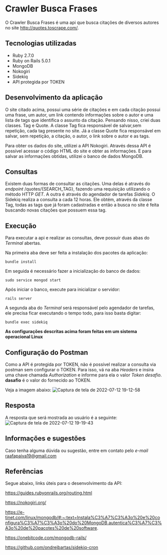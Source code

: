 # Crawler Busca Frases

O Crawler Busca Frases é uma api que busca citações de diversos autores no site http://quotes.toscrape.com/. 

## Tecnologias utilizadas
* Ruby 2.7.0
* Ruby on Rails 5.0.1
* MongoDB
* Nokogiri
* Sidekiq
* API protegida por TOKEN

## Desenvolvimento da aplicação
O site citado acima, possui uma série de citações e em cada citação possui uma frase, um autor, um link contendo informações sobre o autor e uma lista de tags que identifica o assunto da citação. Pensando nisso, criei duas classes. Tag e Quote. A classe Tag fica responsável de salvar,sem repetição, cada tag presente no site. Já a classe Quote fica responsável em salvar, sem repetição, a citação, o autor, o link sobre o autor e as tags.

Para obter os dados do site, utilizei a API Nokogiri. Através dessa API é possível acessar o código HTML do site e obter as informações. E para salvar as informações obtidas, utilizei o banco de dados MongoDB.

## Consultas
Existem duas formas de consultar as citações. Uma delas é através do *endpoint* /quotes/{SEARCH_TAG}, fazendo uma requisição utilizando o método HTTP *GET*.
A outra é através do agendador de tarefas *Sidekiq*. O Sidekiq realiza a consulta a cada 12 horas. Ele obtém, através da classe Tag, todas as tags que já foram cadastradas e então a busca no site é feita buscando novas citações que possuem essa tag.

## Execução
Para executar a api e realizar as consultas, deve possuir duas abas do *Terminal* abertas.

Na primeira aba deve ser feita a instalação dos pacotes da aplicação:

```bundle install```

Em seguida é necessário fazer a inicialização do banco de dados:

```sudo service mongod start```

Após iniciar o banco, execute para inicializar o servidor:

```rails server```

A segunda aba do *Terminal* será responsável pelo agendador de tarefas, ele precisa ficar executando o tempo todo, para isso basta digitar:

```bundle exec sidekiq```


**As configurações descritas acima foram feitas em um sistema operacional Linux**

## Configuração do Postman

Como a API é protegida por TOKEN, não é possível realizar a consulta via postman sem configurar o TOKEN. Para isso, vá na aba *Headers* e insira uma chave chamada *Authorization* e informe para ela o valor *Token desafio*. **dasafio** é o valor do fornecido ao TOKEN.

Veja a imagem abaixo:
![Captura de tela de 2022-07-12 19-12-58](https://user-images.githubusercontent.com/18707131/178604916-a31ac8ca-24af-47b3-8a95-e4c10ab08cf2.png)

## Resposta
A resposta que será mostrada ao usuário é a seguinte:
![Captura de tela de 2022-07-12 19-19-43](https://user-images.githubusercontent.com/18707131/178605525-4204af61-2a8d-418c-888c-2c967d127a7f.png)


## Informações e sugestões
Caso tenha alguma dúvida ou sugestão, entre em contato pelo *e-mail* raafapaiva19@gmail.com

## Referências
Segue abaixo, links úteis para o desenvolvimento da API:

https://guides.rubyonrails.org/routing.html

https://nokogiri.org/

https://e-tinet.com/linux/mongodb/#:~:text=Instala%C3%A7%C3%A3o%20e%20configura%C3%A7%C3%A3o%20do%20MongoDB,autentica%C3%A7%C3%A3o%20de%20pacotes%20de%20software.

https://onebitcode.com/mongodb-rails/

https://github.com/ondrejbartas/sidekiq-cron









